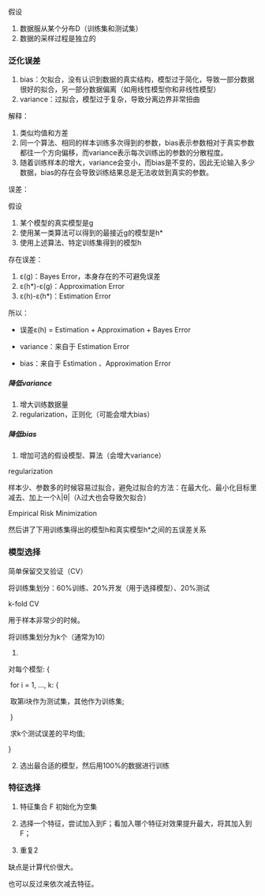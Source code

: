 假设

1. 数据服从某个分布D（训练集和测试集）
2. 数据的采样过程是独立的



### 泛化误差

1. bias：欠拟合，没有认识到数据的真实结构，模型过于简化，导致一部分数据很好的拟合，另一部分数据偏离（如用线性模型你和非线性模型）
2. variance：过拟合，模型过于复杂，导致分离边界非常扭曲

解释：

1. 类似均值和方差
2. 同一个算法、相同的样本训练多次得到的参数，bias表示参数相对于真实参数都往一个方向偏移，而variance表示每次训练出的参数的分散程度。
3. 随着训练样本的增大，variance会变小，而bias是不变的，因此无论输入多少数据，bias的存在会导致训练结果总是无法收敛到真实的参数。



误差：

假设

1. 某个模型的真实模型是g
2. 使用某一类算法可以得到的最接近g的模型是h*
3. 使用上述算法、特定训练集得到的模型h

存在误差：

1. ε(g)：Bayes Error，本身存在的不可避免误差
2. ε(h\*)-ε(g)：Approximation Error
3. ε(h)-ε(h\*)：Estimation Error

所以：

- 误差ε(h) = Estimation + Approximation + Bayes Error

- variance：来自于 Estimation Error
- bias：来自于 Estimation 、Approximation Error



##### 降低variance

1. 增大训练数据量
2. regularization，正则化（可能会增大bias）



##### 降低bias

1. 增加可选的假设模型、算法（会增大variance）



regularization

样本少、参数多的时候容易过拟合，避免过拟合的方法：在最大化、最小化目标里减去、加上一个λ|θ|（λ过大也会导致欠拟合）



Empirical Risk Minimization

然后讲了下用训练集得出的模型h和真实模型h*之间的五误差关系



### 模型选择

简单保留交叉验证（CV）

将训练集划分：60%训练、20%开发（用于选择模型）、20%测试



k-fold CV

用于样本非常少的时候。

将训练集划分为k个（通常为10）

1. 

对每个模型: {

​	for i = 1, ..., k: {

​		取第i块作为测试集，其他作为训练集;

​	}

​	求k个测试误差的平均值;

}

2. 选出最合适的模型，然后用100%的数据进行训练





### 特征选择

1. 特征集合 F 初始化为空集

2. 选择一个特征，尝试加入到F；看加入哪个特征对效果提升最大，将其加入到F；
3. 重复2

缺点是计算代价很大。

也可以反过来依次减去特征。

